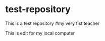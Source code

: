 # test-repository
This is a test repository
#my very fist teacher

This is edit for my local computer
